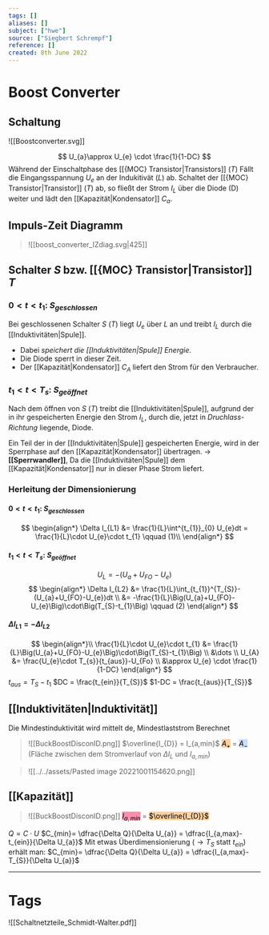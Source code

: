 ```yaml
---
tags: []
aliases: []
subject: ["hwe"]
source: ["Siegbert Schrempf"]
reference: []
created: 8th June 2022
---
```


# Boost Converter
## Schaltung
![[Boostconverter.svg]]

$$
U_{a}\approx U_{e} \cdot \frac{1}{1-DC}
$$
Während der Einschaltphase des [[{MOC} Transistor|Transistors]] $(T)$ Fällt die Eingangsspannung $U_{e}$ an der Indukitivät $(L)$ ab.
Schaltet der [[{MOC} Transistor|Transistor]] $(T)$ ab, so fließt der Strom $I_{L}$ über die Diode (D) weiter und lädt den [[Kapazität|Kondensator]] $C_{a}$.

## Impuls-Zeit Diagramm
> ![[boost_converter_IZdiag.svg|425]]

## Schalter $S$ bzw. [[{MOC} Transistor|Transistor]] $T$
### $0<t<t_{1}$: $S_{geschlossen}$
Bei geschlossenen Schalter $S$ $(T)$ liegt $U_{e}$ über $L$ an und treibt $I_{L}$ durch die [[Induktivitäten|Spule]].
 - Dabei *speichert die [[Induktivitäten|Spule]] Energie*.
 - Die Diode sperrt in dieser Zeit.
 - Der [[Kapazität|Kondensator]] $C_{A}$ liefert den Strom für den Verbraucher.

### $t_{1}<t<T_{s}$: $S_{geöffnet}$
Nach dem öffnen von $S$ $(T)$ treibt die [[Induktivitäten|Spule]], aufgrund der in ihr gespeicherten Energie den Strom $I_{L}$, durch die, jetzt in *Druchlass-Richtung* liegende, Diode.

Ein Teil der in der [[Induktivitäten|Spule]] gespeicherten Energie, wird in der Sperrphase auf den [[Kapazität|Kondensator]] übertragen.
$\rightarrow$ **[[Sperrwandler]]**, Da die [[Induktivitäten|Spule]] dem [[Kapazität|Kondensator]] nur in dieser Phase Strom liefert.

### Herleitung der Dimensionierung
#### $0<t<t_{1}$: $S_{geschlossen}$
$$
\begin{align*}
	\Delta I_{L1} &= \frac{1}{L}\int^{t_{1}}_{0} U_{e}dt = \frac{1}{L}\cdot U_{e}\cdot t_{1} \qquad (1)\\
\end{align*}
$$
#### $t_{1}<t<T_{s}$: $S_{geöffnet}$
$$U_{L} = -(U_{a}+U_{FO}-U_{e})$$
$$
\begin{align*}
\Delta I_{L2} &= \frac{1}{L}\int_{t_{1}}^{T_{S}}- (U_{a}+U_{FO}-U_{e})dt
\\
&= -\frac{1}{L}\Big(U_{a}+U_{FO}-U_{e}\Big)\cdot\Big(T_{S}-t_{1}\Big) \qquad (2)
\end{align*}
$$
#### $\Delta I_{L1}= -\Delta I_{L2}$
$$
\begin{align*}\\
\frac{1}{L}\cdot U_{e}\cdot t_{1} &= \frac{1}{L}\Big(U_{a}+U_{FO}-U_{e}\Big)\cdot\Big(T_{S}-t_{1}\Big)
\\
&\dots
\\
U_{A} &= \frac{U_{e}\cdot T_{s}}{t_{aus}}-U_{Fo}
\\
&\approx U_{e} \cdot \frac{1}{1-DC}
\end{align*}
$$
$t_{aus}= T_{S} - t_{1}$
$DC = \frac{t_{ein}}{T_{S}}$
$1-DC = \frac{t_{aus}}{T_{S}}$
## [[Induktivitäten|Induktivität]]
Die Mindestinduktivität wird mittelt de, Mindestlaststrom Berechnet
>![[BuckBoostDisconID.png]]
>$\overline{I_{D}} = I_{a,min}$
><mark style="background: #FFB86CA6;">$A_{+}$</mark> = <mark style="background: #ADCCFFA6;">$A_{-}$</mark> (Fläche zwischen dem Stromverlauf von $\Delta I_{L}$ und $I_{a,min}$)

>![[../../assets/Pasted image 20221001154620.png]]

## [[Kapazität]]
>![[BuckBoostDisconID.png]]
> <mark style="background: #FF5582A6;">$I_{a,min}$</mark> = <mark style="background: #FFB86CA6;">$\overline{I_{D}}$</mark> 

$Q=C\cdot U$
$C_{min}= \dfrac{\Delta Q}{\Delta U_{a}} = \dfrac{I_{a,max}-t_{ein}}{\Delta U_{a}}$
Mit etwas Überdimensionierung ($\rightarrow T_{S}$ statt $t_{ein}$) erhält man:
$C_{min}= \dfrac{\Delta Q}{\Delta U_{a}} = \dfrac{I_{a,max}-T_{S}}{\Delta U_{a}}$

---
# Tags
![[Schaltnetzteile_Schmidt-Walter.pdf]]